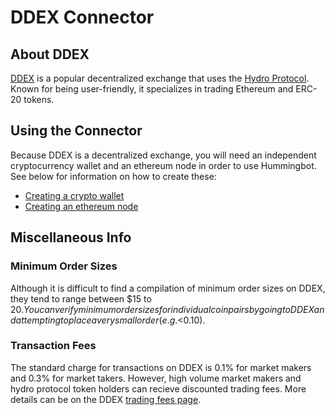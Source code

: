 # DDEX Connector

## About DDEX

[DDEX](https://ddex.io) is a popular decentralized exchange that uses the [Hydro Protocol](https://hydroprotocol.io/). Known for being user-friendly, it specializes in trading Ethereum and ERC-20 tokens.

## Using the Connector

Because DDEX is a decentralized exchange, you will need an independent cryptocurrency wallet and an ethereum node in order to use Hummingbot. See below for information on how to create these:

* [Creating a crypto wallet](/installation/wallet)
* [Creating an ethereum node](/installation/node/node)

## Miscellaneous Info

### Minimum Order Sizes

Although it is difficult to find a compilation of minimum order sizes on DDEX, they tend to range between $15 to $20. You can verify minimum order sizes for individual coin pairs by going to DDEX and attempting to place a very small order (e.g. <$0.10).

### Transaction Fees

The standard charge for transactions on DDEX is 0.1% for market makers and 0.3% for market takers. However, high volume market makers and hydro protocol token holders can recieve discounted trading fees. More details can be on the DDEX [trading fees page](https://ddex.zendesk.com/hc/en-us/articles/115004535333-DDEX-1-0-Fees-Update).
